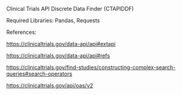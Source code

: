 Clinical Trials API Discrete Data Finder (CTAPIDDF)

Required Libraries: Pandas, Requests

References:

https://clinicaltrials.gov/data-api/api#extapi

https://clinicaltrials.gov/data-api/api#refs

https://clinicaltrials.gov/find-studies/constructing-complex-search-queries#search-operators

https://clinicaltrials.gov/api/oas/v2
